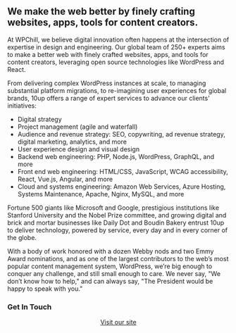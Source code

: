 ## We make the web better by finely crafting websites, apps, tools for content creators.

At WPChill, we believe digital innovation often happens at the intersection of expertise in design and engineering. Our global team of 250+ experts aims to make a better web with finely crafted websites, apps, and tools for content creators, leveraging open source technologies like WordPress and React.

From delivering complex WordPress instances at scale, to managing substantial platform migrations, to re-imagining user experiences for global brands, 10up offers a range of expert services to advance our clients’ initiatives:

* Digital strategy
* Project management (agile and waterfall)
* Audience and revenue strategy: SEO, copywriting, ad revenue strategy, digital marketing, analytics, and more
* User experience design and visual design
* Backend web engineering: PHP, Node.js, WordPress, GraphQL, and more
* Front end web engineering: HTML/CSS, JavaScript, WCAG accessibility, React, Vue.js, Angular, and more
* Cloud and systems engineering: Amazon Web Services, Azure Hosting, Systems Maintenance, Apache, Nginx, MySQL, and more

Fortune 500 giants like Microsoft and Google, prestigious institutions like Stanford University and the Nobel Prize committee, and growing digital and brick and mortar businesses like Daily Dot and Boudin Bakery entrust 10up to deliver technology, powered by service, every day and in every corner of the globe. 

With a body of work honored with a dozen Webby nods and two Emmy Award nominations, and as one of the largest contributors to the web’s most popular content management system, WordPress, we’re big enough to conquer any challenge, and still small enough to care. We never say, "We don’t know how to help," and can always say, "The President would be happy to speak with you."


### Get In Touch
<p align="center">
<a href="http://wpchill.com/contact/">Visit our site</a>
</p>
